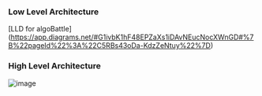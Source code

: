### Low Level Architecture

[LLD for algoBattle] (https://app.diagrams.net/#G1ivbK1hF48EPZaXs1iDAvNEucNocXWnGD#%7B%22pageId%22%3A%22C5RBs43oDa-KdzZeNtuy%22%7D)

### High Level Architecture

![image](https://github.com/user-attachments/assets/724ba1e2-32c4-4bcd-8c65-e835a8fe3995)



